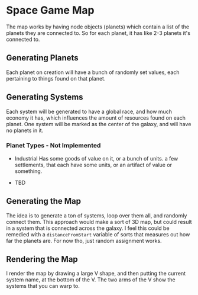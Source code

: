 # Space Game Map
The map works by having node objects (planets) which contain a list of the planets they are connected to. So for each planet, it has like 2-3 planets it's connected to. 

## Generating Planets
Each planet on creation will have a bunch of randomly set values, each pertaining to things found on that planet. 

## Generating Systems
Each system will be generated to have a global race, and how much economy it has, which influences the amount of resources found on each planet.
One system will be marked as the center of the galaxy, and will have no planets in it. 

### Planet Types - Not Implemented
- Industrial
Has some goods of value on it, or a bunch of units. a few settlements, that each have some units, or an artifact of value or something. 

- TBD

## Generating the Map
The idea is to generate a ton of systems, loop over them all, and randomly connect them. This approach would make a sort of 3D map, but could result in a system that is connected across the galaxy. I feel this could be remedied with a `distanceFromStart` variable of sorts that measures out how far the planets are. For now tho, just random assignment works.   

## Rendering the Map
I render the map by drawing a large V shape, and then putting the current system name, at the bottom of the V. The two arms of the V show the systems that you can warp to. 
